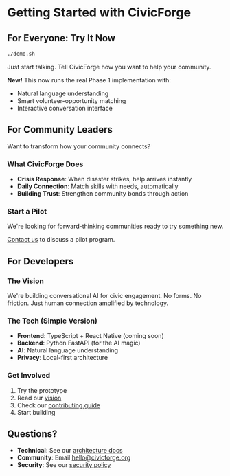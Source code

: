 # Getting Started with CivicForge

## For Everyone: Try It Now

```bash
./demo.sh
```

Just start talking. Tell CivicForge how you want to help your community.

**New!** This now runs the real Phase 1 implementation with:
- Natural language understanding
- Smart volunteer-opportunity matching
- Interactive conversation interface

## For Community Leaders

Want to transform how your community connects?

### What CivicForge Does

- **Crisis Response**: When disaster strikes, help arrives instantly
- **Daily Connection**: Match skills with needs, automatically
- **Building Trust**: Strengthen community bonds through action

### Start a Pilot

We're looking for forward-thinking communities ready to try something new.

[Contact us](mailto:hello@civicforge.org) to discuss a pilot program.

## For Developers

### The Vision

We're building conversational AI for civic engagement. No forms. No friction. Just human connection amplified by technology.

### The Tech (Simple Version)

- **Frontend**: TypeScript + React Native (coming soon)
- **Backend**: Python FastAPI (for the AI magic)
- **AI**: Natural language understanding
- **Privacy**: Local-first architecture

### Get Involved

1. Try the prototype
2. Read our [vision](vision.md)
3. Check our [contributing guide](../community/contributing.md)
4. Start building

## Questions?

- **Technical**: See our [architecture docs](../.technical/architecture/)
- **Community**: Email hello@civicforge.org
- **Security**: See our [security policy](../.technical/security/)